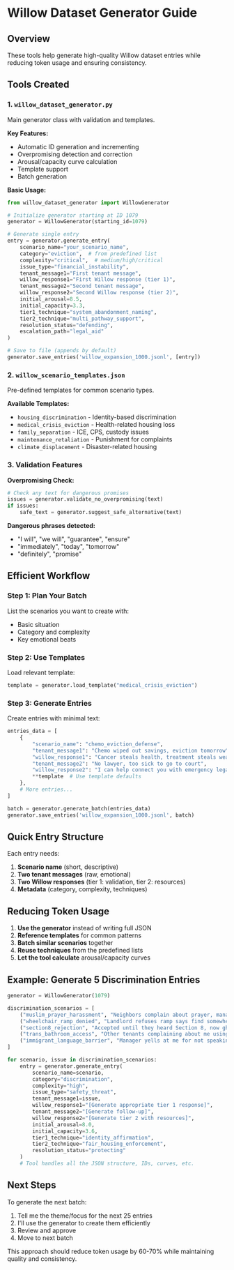 # Willow Dataset Generator Guide

## Overview
These tools help generate high-quality Willow dataset entries while reducing token usage and ensuring consistency.

## Tools Created

### 1. `willow_dataset_generator.py`
Main generator class with validation and templates.

**Key Features:**
- Automatic ID generation and incrementing
- Overpromising detection and correction
- Arousal/capacity curve calculation
- Template support
- Batch generation

**Basic Usage:**
```python
from willow_dataset_generator import WillowGenerator

# Initialize generator starting at ID 1079
generator = WillowGenerator(starting_id=1079)

# Generate single entry
entry = generator.generate_entry(
    scenario_name="your_scenario_name",
    category="eviction",  # from predefined list
    complexity="critical",  # medium/high/critical
    issue_type="financial_instability",
    tenant_message1="First tenant message",
    willow_response1="First Willow response (tier 1)",
    tenant_message2="Second tenant message",
    willow_response2="Second Willow response (tier 2)",
    initial_arousal=8.5,
    initial_capacity=3.3,
    tier1_technique="system_abandonment_naming",
    tier2_technique="multi_pathway_support",
    resolution_status="defending",
    escalation_path="legal_aid"
)

# Save to file (appends by default)
generator.save_entries('willow_expansion_1000.jsonl', [entry])
```

### 2. `willow_scenario_templates.json`
Pre-defined templates for common scenario types.

**Available Templates:**
- `housing_discrimination` - Identity-based discrimination
- `medical_crisis_eviction` - Health-related housing loss
- `family_separation` - ICE, CPS, custody issues
- `maintenance_retaliation` - Punishment for complaints
- `climate_displacement` - Disaster-related housing

### 3. Validation Features

**Overpromising Check:**
```python
# Check any text for dangerous promises
issues = generator.validate_no_overpromising(text)
if issues:
    safe_text = generator.suggest_safe_alternative(text)
```

**Dangerous phrases detected:**
- "I will", "we will", "guarantee", "ensure"
- "immediately", "today", "tomorrow"
- "definitely", "promise"

## Efficient Workflow

### Step 1: Plan Your Batch
List the scenarios you want to create with:
- Basic situation
- Category and complexity
- Key emotional beats

### Step 2: Use Templates
Load relevant template:
```python
template = generator.load_template("medical_crisis_eviction")
```

### Step 3: Generate Entries
Create entries with minimal text:
```python
entries_data = [
    {
        "scenario_name": "chemo_eviction_defense",
        "tenant_message1": "Chemo wiped out savings, eviction tomorrow",
        "willow_response1": "Cancer steals health, treatment steals wealth...",
        "tenant_message2": "No lawyer, too sick to go to court",
        "willow_response2": "I can help connect you with emergency legal...",
        **template  # Use template defaults
    },
    # More entries...
]

batch = generator.generate_batch(entries_data)
generator.save_entries('willow_expansion_1000.jsonl', batch)
```

## Quick Entry Structure

Each entry needs:
1. **Scenario name** (short, descriptive)
2. **Two tenant messages** (raw, emotional)
3. **Two Willow responses** (tier 1: validation, tier 2: resources)
4. **Metadata** (category, complexity, techniques)

## Reducing Token Usage

1. **Use the generator** instead of writing full JSON
2. **Reference templates** for common patterns
3. **Batch similar scenarios** together
4. **Reuse techniques** from the predefined lists
5. **Let the tool calculate** arousal/capacity curves

## Example: Generate 5 Discrimination Entries

```python
generator = WillowGenerator(1079)

discrimination_scenarios = [
    ("muslim_prayer_harassment", "Neighbors complain about prayer, manager threatens eviction"),
    ("wheelchair_ramp_denied", "Landlord refuses ramp says find somewhere else"),
    ("section8_rejection", "Accepted until they heard Section 8, now ghosting"),
    ("trans_bathroom_access", "Other tenants complaining about me using bathroom"),
    ("immigrant_language_barrier", "Manager yells at me for not speaking English")
]

for scenario, issue in discrimination_scenarios:
    entry = generator.generate_entry(
        scenario_name=scenario,
        category="discrimination",
        complexity="high",
        issue_type="safety_threat",
        tenant_message1=issue,
        willow_response1="[Generate appropriate tier 1 response]",
        tenant_message2="[Generate follow-up]",
        willow_response2="[Generate tier 2 with resources]",
        initial_arousal=8.0,
        initial_capacity=3.6,
        tier1_technique="identity_affirmation",
        tier2_technique="fair_housing_enforcement",
        resolution_status="protecting"
    )
    # Tool handles all the JSON structure, IDs, curves, etc.
```

## Next Steps

To generate the next batch:
1. Tell me the theme/focus for the next 25 entries
2. I'll use the generator to create them efficiently
3. Review and approve
4. Move to next batch

This approach should reduce token usage by 60-70% while maintaining quality and consistency.